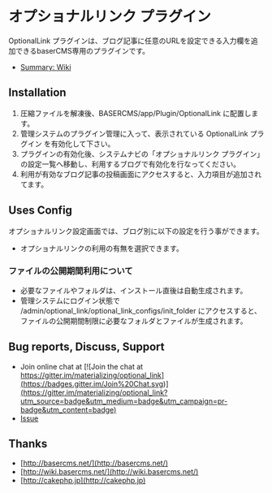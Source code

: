 # オプショナルリンク プラグイン

OptionalLink プラグインは、ブログ記事に任意のURLを設定できる入力欄を追加できるbaserCMS専用のプラグインです。

- [Summary: Wiki](https://github.com/materializing/optional_link/wiki)


## Installation

1. 圧縮ファイルを解凍後、BASERCMS/app/Plugin/OptionalLink に配置します。
2. 管理システムのプラグイン管理に入って、表示されている OptionalLink プラグイン を有効化して下さい。
3. プラグインの有効化後、システムナビの「オプショナルリンク プラグイン」の設定一覧へ移動し、利用するブログで有効化を行なってください。
4. 利用が有効なブログ記事の投稿画面にアクセスすると、入力項目が追加されてます。


## Uses Config

オプショナルリンク設定画面では、ブログ別に以下の設定を行う事ができます。

* オプショナルリンクの利用の有無を選択できます。

### ファイルの公開期間利用について

* 必要なファイルやフォルダは、インストール直後は自動生成されます。
* 管理システムにログイン状態で /admin/optional_link/optional_link_configs/init_folder にアクセスすると、ファイルの公開期間制限に必要なフォルダとファイルが生成されます。


## Bug reports, Discuss, Support

- Join online chat at [![Join the chat at https://gitter.im/materializing/optional_link](https://badges.gitter.im/Join%20Chat.svg)](https://gitter.im/materializing/optional_link?utm_source=badge&utm_medium=badge&utm_campaign=pr-badge&utm_content=badge)
- [Issue](https://github.com/materializing/optional_link/issues)


## Thanks

- [http://basercms.net/](http://basercms.net/)
- [http://wiki.basercms.net/](http://wiki.basercms.net/)
- [http://cakephp.jp](http://cakephp.jp)
